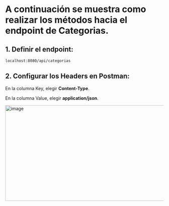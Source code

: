 # A continuación se muestra como realizar los métodos hacia el endpoint de Categorias.

## 1. Definir el endpoint:
```
localhost:8080/api/categorias
```

## 2. Configurar los Headers en Postman:

En la columna Key, elegir **Content-Type**.

En la columna Value, elegir **application/json**.

<img width="1367" height="304" alt="image" src="https://github.com/user-attachments/assets/a6670ff2-c2c0-422f-8b13-fdb2156a885c" />




